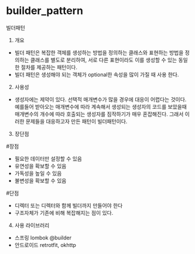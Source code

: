 # builder_pattern
빌더패턴

1. 개요
 - 빌더 패턴은 복잡한 객체를 생성하는 방법을 정의하는 클래스와 표현하는 방법을 정의하는 클래스를 별도로 분리하여, 서로 다른 표현이라도 이를 생성할 수 있는 동일한 절차를 제공하는 패턴이다.
 - 빌더 패턴은 생성해야 되는 객체가 optional한 속성을 많이 가질 때 사용 한다.

2. 사용성
 - 생성자에는 제약이 있다. 선택적 매개변수가 많을 경우에 대응이 어렵다는 것이다. 예를들어 받아오는 매개변수에 따라 계속해서 생성되는 생성자의 코드를 보았을때 매개변수의 개수에 따라
 호출되는 생성자를 짐작하기가 매우 혼잡해진다. 그래서 이러한 문제들을 대응하고자 만든 패턴이 빌더패턴이다. 

3. 장단점

 #장점 
 - 필요한 데이터만 설정할 수 있음
 - 유연성을 확보할 수 있음 
 - 가독성을 높일 수 있음
 - 불변성을 확보할 수 있음 
 
 #단점
 - 디렉터 또는 디렉터와 함께 빌더까지 만들어야 한다
 - 구조자체가 기존에 비해 복잡해지는 점이 있다.

4. 사용 라이브러리
 - 스프링 lombok @builder 
 - 안드로이드 retrotfit, okhttp
